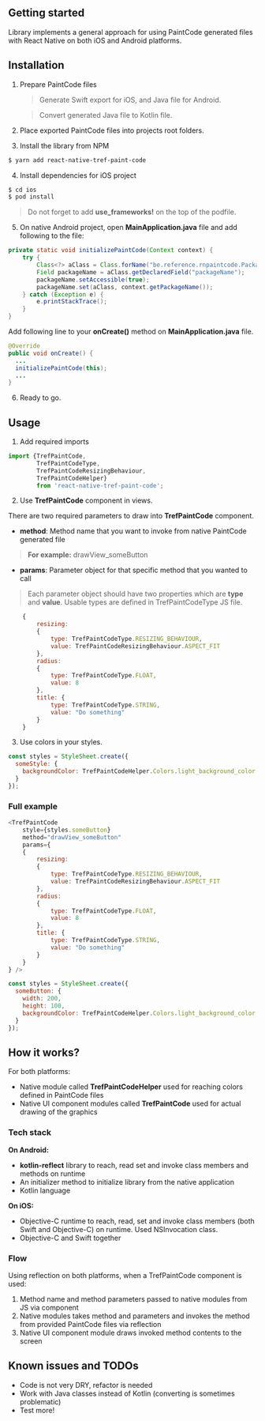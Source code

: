 ## Getting started

Library implements a general approach for using PaintCode generated files with React Native on both iOS and Android platforms.

## Installation
1. Prepare PaintCode files
   > Generate Swift export for iOS, and Java file for Android.
   
   > Convert generated Java file to Kotlin file.

2. Place exported PaintCode files into projects root folders.

3. Install the library from NPM
   
```sh
$ yarn add react-native-tref-paint-code
```

4. Install dependencies for iOS project

```sh
$ cd ios
$ pod install
```

> Do not forget to add **use_frameworks!** on the top of the podfile.

5. On native Android project, open **MainApplication.java** file and add following to the file:

```java
private static void initializePaintCode(Context context) {
    try {
        Class<?> aClass = Class.forName("be.reference.rnpaintcode.PackageUtil");
        Field packageName = aClass.getDeclaredField("packageName");
        packageName.setAccessible(true);
        packageName.set(aClass, context.getPackageName());
    } catch (Exception e) {
        e.printStackTrace();
    }
}
```

Add following line to your **onCreate()** method on **MainApplication.java** file.

```java
@Override
public void onCreate() {
  ...    
  initializePaintCode(this);
  ...
}
```

6. Ready to go.


## Usage
1. Add required imports

```javascript
import {TrefPaintCode,
        TrefPaintCodeType,
        TrefPaintCodeResizingBehaviour,
        TrefPaintCodeHelper}
        from 'react-native-tref-paint-code';
```

2. Use **TrefPaintCode** component in views.

There are two required parameters to draw into **TrefPaintCode** component.

- **method**: Method name that you want to invoke from native PaintCode generated file

> **For example:** drawView_someButton

- **params**: Parameter object for that specific method that you wanted to call

> Each parameter object should have two properties which are **type** and **value**. Usable types are defined in TrefPaintCodeType JS file.

```javascript
    {
        resizing:
        {
            type: TrefPaintCodeType.RESIZING_BEHAVIOUR,
            value: TrefPaintCodeResizingBehaviour.ASPECT_FIT
        },
        radius:
        {
            type: TrefPaintCodeType.FLOAT,
            value: 8
        },
        title: {
            type: TrefPaintCodeType.STRING,
            value: "Do something"
        }
    }
```

3. Use colors in your styles.

```javascript
const styles = StyleSheet.create({
  someStyle: {
    backgroundColor: TrefPaintCodeHelper.Colors.light_background_color
  }
});
```

### Full example

```javascript
<TrefPaintCode
    style={styles.someButton}
    method="drawView_someButton"
    params={
    {
        resizing:
        {
            type: TrefPaintCodeType.RESIZING_BEHAVIOUR,
            value: TrefPaintCodeResizingBehaviour.ASPECT_FIT
        },
        radius:
        {
            type: TrefPaintCodeType.FLOAT,
            value: 8
        },
        title: {
            type: TrefPaintCodeType.STRING,
            value: "Do something"
        }
    }
} />

const styles = StyleSheet.create({
  someButton: {
    width: 200,
    height: 100,      
    backgroundColor: TrefPaintCodeHelper.Colors.light_background_color
  }
});
```

## How it works?
For both platforms:
- Native module called **TrefPaintCodeHelper** used for reaching colors defined in PaintCode files
- Native UI component modules called **TrefPaintCode** used for actual drawing of the graphics

### **Tech stack**

**On Android:**

- **kotlin-reflect** library to reach, read set and invoke class members and methods on runtime
- An initializer method to initialize library from the native application
- Kotlin language

**On iOS:**

- Objective-C runtime to reach, read, set and invoke class members (both Swift and Objective-C) on runtime. Used NSInvocation class.
- Objective-C and Swift together

### **Flow**

Using reflection on both platforms, when a TrefPaintCode component is used:

1. Method name and method parameters passed to native modules from JS via component
2. Native modules takes method and parameters and invokes the method from provided PaintCode files via reflection
3. Native UI component module draws invoked method contents to the screen

## Known issues and TODOs
- Code is not very DRY, refactor is needed
- Work with Java classes instead of Kotlin (converting is sometimes problematic)
- Test more!
